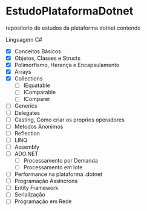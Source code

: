 # EstudoPlataformaDotnet
repositorio de estudos da plataforma dotnet contendo

Linguagem C#
- [X] Conceitos Básicos
- [X] Objetos, Classes e Structs
- [X] Polimorfismo, Herança e Encapsulamento
- [X] Arrays
- [X] Collections
    - [ ] IEquatable
    - [ ] IComparable
    - [ ] IComparer
- [ ] Generics
- [ ] Delegates
- [ ] Casting, Como criar os proprios operadores
- [ ] Metodos Anonimos 
- [ ] Reflection
- [ ] LINQ 
- [ ] Assembly
- [ ] ADO.NET
    - [ ] Processamento por Demanda
    - [ ] Processamento em lote
- [ ] Performance na plataforma .dotnet
- [ ] Programação Assíncrona
- [ ] Entity Framework
- [ ] Serialização
- [ ] Programação em Rede
